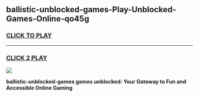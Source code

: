 
## ballistic-unblocked-games-Play-Unblocked-Games-Online-qo45g
<h3>
<a href="https://premium76.site?title=ballistic-unblocked-games&ref=25A">CLICK TO PLAY</a></h3>
<hr>

<h3>
<a href="https://premium76.site?title=ballistic-unblocked-games&ref=25A">CLICK 2 PLAY</a>
  
</h3>

<a href="https://premium76.site?title=ballistic-unblocked-games&ref=25A"><img src="https://clearcache.store/games.png"></a>


**ballistic-unblocked-games games unblocked: Your Gateway to Fun and Accessible Online Gaming**
